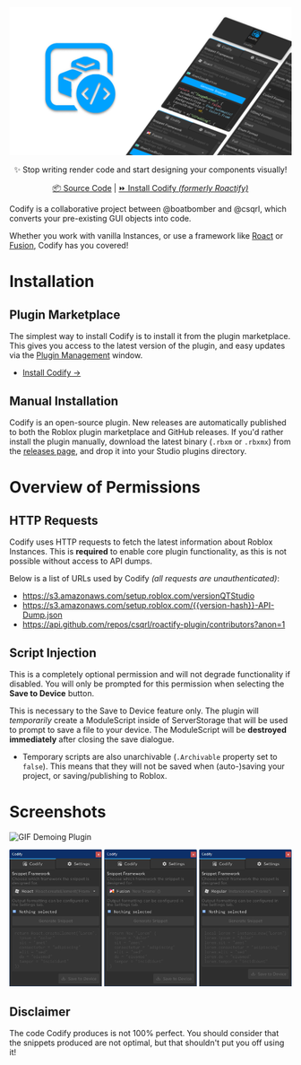 <!-- Links -->
[repo/homepage]: https://github.com/csqrl/roactify-plugin
[repo/releases]: https://github.com/csqrl/roactify-plugin/releases

[plugin/toolbox]: https://roblox.com/library/4749111907

[devhub/managing-plugins]: https://developer.roblox.com/en-us/articles/Intro-to-Plugins#finding-and-managing-plugins

[roact/repo]: https://github.com/roblox/roact
[fusion/repo]: https://github.com/elttob/fusion

<!-- Images -->
[image/cover]: assets/Cover.png
[image/demo-gif]: assets/Demo.gif
[image/plugin-screenshots]: assets/PluginScreenshots.png

<div align="center">

[![Cover][image/cover]][plugin/toolbox]

✨ Stop writing render code and start designing your components visually!

[📦 Source Code][repo/homepage] | [⏩ Install Codify *(formerly Roactify)*][plugin/toolbox]

</div>

Codify is a collaborative project between @boatbomber and @csqrl, which converts your pre-existing GUI objects into code.

Whether you work with vanilla Instances, or use a framework like [Roact][roact/repo] or [Fusion][fusion/repo], Codify has you covered!
# Installation
## Plugin Marketplace

The simplest way to install Codify is to install it from the plugin marketplace. This gives you access to the latest version of the plugin, and easy updates via the [Plugin Management][devhub/managing-plugins] window.

- [Install Codify &rarr;][plugin/toolbox]

## Manual Installation

Codify is an open-source plugin. New releases are automatically published to both the Roblox plugin marketplace and GitHub releases. If you'd rather install the plugin manually, download the latest binary (`.rbxm` or `.rbxmx`) from the [releases page][repo/releases], and drop it into your Studio plugins directory.

# Overview of Permissions

## HTTP Requests
Codify uses HTTP requests to fetch the latest information about Roblox Instances. This is **required** to enable core plugin functionality, as this is not possible without access to API dumps.

Below is a list of URLs used by Codify *(all requests are unauthenticated)*:

- https://s3.amazonaws.com/setup.roblox.com/versionQTStudio
- https://s3.amazonaws.com/setup.roblox.com/{{version-hash}}-API-Dump.json
- https://api.github.com/repos/csqrl/roactify-plugin/contributors?anon=1

## Script Injection
This is a completely optional permission and will not degrade functionality if disabled. You will only be prompted for this permission when selecting the **Save to Device** button.

This is necessary to the Save to Device feature only. The plugin will *temporarily* create a ModuleScript inside of ServerStorage that will be used to prompt to save a file to your device. The ModuleScript will be **destroyed immediately** after closing the save dialogue.

- Temporary scripts are also unarchivable (`.Archivable` property set to `false`). This means that they will not be saved when (auto-)saving your project, or saving/publishing to Roblox.

# Screenshots

![GIF Demoing Plugin][image/demo-gif]

![Screenshot of the Plugin][image/plugin-screenshots]

## Disclaimer
The code Codify produces is not 100% perfect. You should consider that the snippets produced are not optimal, but that shouldn't put you off using it!
